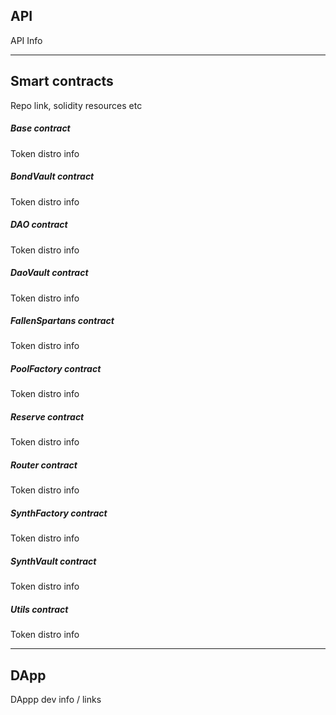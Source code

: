 ## API

API Info

---

## Smart contracts

Repo link, solidity resources etc

##### Base contract

Token distro info

##### BondVault contract

Token distro info

##### DAO contract

Token distro info

##### DaoVault contract

Token distro info

##### FallenSpartans contract

Token distro info

##### PoolFactory contract

Token distro info

##### Reserve contract

Token distro info

##### Router contract

Token distro info

##### SynthFactory contract

Token distro info

##### SynthVault contract

Token distro info

##### Utils contract

Token distro info

---

## DApp

DAppp dev info / links